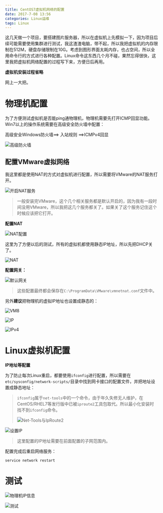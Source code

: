 ```yaml
---
title: CentOS7虚拟机网络的配置
date: 2017-7-08 13:56
categories: Linux运维
tags: Linux
---
```


这几天做一个项目，要搭建图片服务器，所以在虚拟机上先模拟一下，因为项目后续可能需要使用集群进行测试，我这渣渣电脑，带不起，所以我把虚拟机的内存限制在512M，硬盘存储限制在10G。考虑到图形界面太耗内存，也占空间，所以全用命令行的方式进行各种配置。Linux命令这东西几个月不碰，果然忘得很快，这里我把虚拟机网络配置的过程写下来，方便日后再用。

**虚拟机安装过程省略**

网上一大把。

# 物理机配置

为了方便测试虚拟机是否能ping通物理机，物理机需要先打开ICMP回显功能。Win7以上的操作系统需要在高级安全防火墙中配置：

高级安全Windows防火墙==> 入站规则 ==>ICMPv4回显

![高级防火墙](http://img-blog.csdn.net/20171122145106264?watermark/2/text/aHR0cDovL2Jsb2cuY3Nkbi5uZXQvSG9sbW9meQ==/font/5a6L5L2T/fontsize/400/fill/I0JBQkFCMA==/dissolve/70/gravity/SouthEast)

## 配置VMware虚拟网络

我这里都是使用NAT的方式对虚拟机进行配置，所以需要将VMware的NAT服务打开。

![开启NAT服务](http://img-blog.csdn.net/20171122145644387?watermark/2/text/aHR0cDovL2Jsb2cuY3Nkbi5uZXQvSG9sbW9meQ==/font/5a6L5L2T/fontsize/400/fill/I0JBQkFCMA==/dissolve/70/gravity/SouthEast)

> 一般安装完VMware，这个几个相关服务都是默认开启的，因为我有一段时间没用VMware，所以我把这几个服务都关了。如果关了这个服务记住这个时候应该把它打开。

**配置NAT**

![NAT配置](http://img-blog.csdn.net/20171122145728736?watermark/2/text/aHR0cDovL2Jsb2cuY3Nkbi5uZXQvSG9sbW9meQ==/font/5a6L5L2T/fontsize/400/fill/I0JBQkFCMA==/dissolve/70/gravity/SouthEast)

这里为了方便以后的测试，所有的虚拟机都使用静态IP地址，所以先把DHCP关了。

![NAT](http://img-blog.csdn.net/20171122145954837?watermark/2/text/aHR0cDovL2Jsb2cuY3Nkbi5uZXQvSG9sbW9meQ==/font/5a6L5L2T/fontsize/400/fill/I0JBQkFCMA==/dissolve/70/gravity/SouthEast)

**配置网关：**

![默认网关](http://img-blog.csdn.net/20171122150204631?watermark/2/text/aHR0cDovL2Jsb2cuY3Nkbi5uZXQvSG9sbW9meQ==/font/5a6L5L2T/fontsize/400/fill/I0JBQkFCMA==/dissolve/70/gravity/SouthEast)

> 这些配置最终都会保存在`C:\ProgramData\VMware\vmnetnat.conf`文件中。



另外**建议**把物理机的虚拟IP地址也设置成静态的：

![VM8](http://img-blog.csdn.net/20171122150333269?watermark/2/text/aHR0cDovL2Jsb2cuY3Nkbi5uZXQvSG9sbW9meQ==/font/5a6L5L2T/fontsize/400/fill/I0JBQkFCMA==/dissolve/70/gravity/SouthEast)

![IP](http://img-blog.csdn.net/20171122150446734?watermark/2/text/aHR0cDovL2Jsb2cuY3Nkbi5uZXQvSG9sbW9meQ==/font/5a6L5L2T/fontsize/400/fill/I0JBQkFCMA==/dissolve/70/gravity/SouthEast)

![IPv4](http://img-blog.csdn.net/20171122150828270?watermark/2/text/aHR0cDovL2Jsb2cuY3Nkbi5uZXQvSG9sbW9meQ==/font/5a6L5L2T/fontsize/400/fill/I0JBQkFCMA==/dissolve/70/gravity/SouthEast)

# Linux虚拟机配置

**IP地址等配置**

为了防止每次Linux重启，都要使用`ifconfig`进行配置，所以需要在`etc/sysconfig/network-scripts/`目录中找到网卡接口的配置文件，并把地址设置成静态地址：

> `ifconfig`属于`net-tools`中的一个命令，由于年久失修无人维护，在CentOS/RHEL7等发行版中已被`iproute2`工具包取代。所以最小化安装时找不到`ifconfig`命令。
>
> ![Net-Tools与IpRoute2](https://dn-linuxcn.qbox.me/data/attachment/album/201406/04/003404uy9l1t5zayzllylm.png)

![设置IP](http://img-blog.csdn.net/20171122150927555?watermark/2/text/aHR0cDovL2Jsb2cuY3Nkbi5uZXQvSG9sbW9meQ==/font/5a6L5L2T/fontsize/400/fill/I0JBQkFCMA==/dissolve/70/gravity/SouthEast)

> 这里配置的IP地址需要在前面配置的子网范围内。

配置完成后重启网络服务：

```shell
service network restart
```

# 测试

![物理机IP信息](http://img-blog.csdn.net/20171122151026692?watermark/2/text/aHR0cDovL2Jsb2cuY3Nkbi5uZXQvSG9sbW9meQ==/font/5a6L5L2T/fontsize/400/fill/I0JBQkFCMA==/dissolve/70/gravity/SouthEast)

![测试](http://img-blog.csdn.net/20171122151054662?watermark/2/text/aHR0cDovL2Jsb2cuY3Nkbi5uZXQvSG9sbW9meQ==/font/5a6L5L2T/fontsize/400/fill/I0JBQkFCMA==/dissolve/70/gravity/SouthEast)

